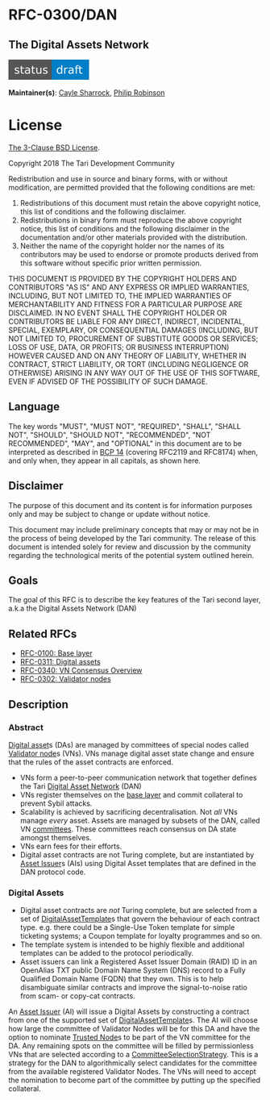 # RFC-0300/DAN

## The Digital Assets Network

![status: draft](theme/images/status-draft.svg)

**Maintainer(s)**: [Cayle Sharrock](https://github.com/CjS77), [Philip Robinson](https://github.com/philipr-za)

# License

[ The 3-Clause BSD License](https://opensource.org/licenses/BSD-3-Clause).

Copyright 2018 The Tari Development Community

Redistribution and use in source and binary forms, with or without modification, are permitted provided that the
following conditions are met:

1. Redistributions of this document must retain the above copyright notice, this list of conditions and the following
   disclaimer.
2. Redistributions in binary form must reproduce the above copyright notice, this list of conditions and the following
   disclaimer in the documentation and/or other materials provided with the distribution.
3. Neither the name of the copyright holder nor the names of its contributors may be used to endorse or promote products
   derived from this software without specific prior written permission.

THIS DOCUMENT IS PROVIDED BY THE COPYRIGHT HOLDERS AND CONTRIBUTORS "AS IS" AND ANY EXPRESS OR IMPLIED WARRANTIES,
INCLUDING, BUT NOT LIMITED TO, THE IMPLIED WARRANTIES OF MERCHANTABILITY AND FITNESS FOR A PARTICULAR PURPOSE ARE
DISCLAIMED. IN NO EVENT SHALL THE COPYRIGHT HOLDER OR CONTRIBUTORS BE LIABLE FOR ANY DIRECT, INDIRECT, INCIDENTAL,
SPECIAL, EXEMPLARY, OR CONSEQUENTIAL DAMAGES (INCLUDING, BUT NOT LIMITED TO, PROCUREMENT OF SUBSTITUTE GOODS OR
SERVICES; LOSS OF USE, DATA, OR PROFITS; OR BUSINESS INTERRUPTION) HOWEVER CAUSED AND ON ANY THEORY OF LIABILITY,
WHETHER IN CONTRACT, STRICT LIABILITY, OR TORT (INCLUDING NEGLIGENCE OR OTHERWISE) ARISING IN ANY WAY OUT OF THE USE OF
THIS SOFTWARE, EVEN IF ADVISED OF THE POSSIBILITY OF SUCH DAMAGE.

## Language

The key words "MUST", "MUST NOT", "REQUIRED", "SHALL", "SHALL NOT", "SHOULD", "SHOULD NOT", "RECOMMENDED", 
"NOT RECOMMENDED", "MAY", and "OPTIONAL" in this document are to be interpreted as described in 
[BCP 14](https://tools.ietf.org/html/bcp14) (covering RFC2119 and RFC8174) when, and only when, they appear in all capitals, as 
shown here.
      
## Disclaimer

The purpose of this document and its content is for information purposes only and may be subject to change or update
without notice.

This document may include preliminary concepts that may or may not be in the process of being developed by the Tari
community. The release of this document is intended solely for review and discussion by the community regarding the
technological merits of the potential system outlined herein.

## Goals

The goal of this RFC is to describe the key features of the Tari second layer, a.k.a the Digital Assets Network (DAN)

## Related RFCs

* [RFC-0100: Base layer](RFC-0100_BaseLayer.md)
* [RFC-0311: Digital assets](RFC-0311_AssetTemplates.md)
* [RFC-0340: VN Consensus Overview](RFC-0340_VNConsensusOverview.md)
* [RFC-0302: Validator nodes](RFC-0302_ValidatorNodes.md)

## Description

### Abstract

[Digital asset]s (DAs) are managed by committees of special nodes called [Validator node]s (VNs). VNs manage digital asset state change and ensure
that the rules of the asset contracts are enforced.
* VNs form a peer-to-peer communication network that together defines the Tari [Digital Asset Network] (DAN)
* VNs register themselves on the [base layer] and commit collateral to prevent Sybil attacks.
* Scalability is achieved by sacrificing decentralisation. Not *all* VNs manage *every* asset. Assets are managed by
  subsets of the DAN, called VN [committees]. These committees reach consensus on DA state amongst themselves.
* VNs earn fees for their efforts.
* Digital asset contracts are not Turing complete, but are instantiated by [Asset Issuer]s (AIs) using Digital Asset templates that are defined
  in the DAN protocol code.

### Digital Assets

* Digital asset contracts are *not* Turing complete, but are selected from a set of [DigitalAssetTemplate]s that govern
  the behaviour of each contract type. e.g. there could be a Single-Use Token template for simple ticketing systems; a
  Coupon template for loyalty programmes and so on.
* The template system is intended to be highly flexible and additional templates can be added to the protocol periodically.
* Asset issuers can link a Registered Asset Issuer Domain (RAID) ID in an OpenAlias TXT public Domain Name System (DNS) 
  record to a Fully Qualified Domain Name (FQDN) that they own. This is to help disambiguate similar
  contracts and improve the signal-to-noise ratio from scam- or copy-cat contracts.

An [Asset Issuer] (AI) will issue a Digital Assets by constructing a contract from one of the supported set of [DigitalAssetTemplate]s. The AI will choose
how large the committee of Validator Nodes will be for this DA and have the option to nominate [Trusted Node]s to be part of the VN committee for the DA.
Any remaining spots on the committee will be filled by permissionless VNs that are selected according to a [CommitteeSelectionStrategy]. This is a strategy
for the DAN to algorithmically select candidates for the committee from the available registered Validator Nodes. The VNs will need to accept the nomination
to become part of the committee by putting up the specified collateral.

[asset issuer]: Glossary.md#asset-issuer
[base layer]: Glossary.md#base-layer
[digital asset]: Glossary.md#digital-asset
[committees]: Glossary.md#committee
[CommitteeSelectionStrategy]: Glossary.md#committeeselectionstrategy
[validator node]: Glossary.md#validator-node
[digital asset network]: Glossary.md#digital-asset-network
[trusted node]: Glossary.md#trusted-node
[DigitalAssetTemplate]: Glossary.md#digitalassettemplate
